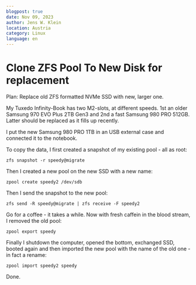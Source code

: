 ```yaml
---
blogpost: true
date: Nov 09, 2023
author: Jens W. Klein
location: Austria
category: Linux
language: en
---
```


# Clone ZFS Pool To New Disk for replacement

Plan: Replace old ZFS formatted NVMe SSD with new, larger one.

My Tuxedo Infinity-Book has two M2-slots, at different speeds.
1st an older Samsung 970 EVO Plus 2TB Gen3 and 2nd a fast Samsung 980 PRO 512GB.
Latter should be replaced as it fills up recently.

I put the new Samsung 980 PRO 1TB in an USB external case and connected it to the notebook.

To copy the data, I first created a snapshot of my existing pool - all as root:

`zfs snapshot -r speedy@migrate`

Then I created a new pool on the new SSD with a new name:

`zpool create speedy2 /dev/sdb`

Then I send the snapshot to the new pool:

`zfs send -R speedy@migrate | zfs receive -F speedy2`

Go for a coffee - it takes a while.
Now with fresh caffein in the blood stream, I removed the old pool:

`zpool export speedy`

Finally I shutdown the computer, opened the bottom, exchanged SSD, booted again and then imported the new pool with the name of the old one - in fact a rename:

`zpool import speedy2 speedy`

Done.